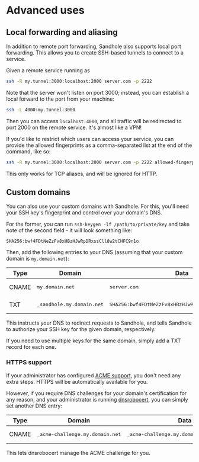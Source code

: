 # Advanced uses

## Local forwarding and aliasing

In addition to remote port forwarding, Sandhole also supports local port forwarding. This allows you to create SSH-based tunnels to connect to a service.

Given a remote service running as

```bash
ssh -R my.tunnel:3000:localhost:2000 server.com -p 2222
```

Note that the server won't listen on port 3000; instead, you can establish a local forward to the port from your machine:

```bash
ssh -L 4000:my.tunnel:3000
```

Then you can access `localhost:4000`, and all traffic will be redirected to port 2000 on the remote service. It's almost like a VPN!

If you'd like to restrict which users can access your service, you can provide the allowed fingerprints as a comma-separated list at the end of the command, like so:

```bash
ssh -R my.tunnel:3000:localhost:2000 server.com -p 2222 allowed-fingerprints=SHA256:GehKyA21BBK6eJCouziacUmqYDNl8BPMGG0CTtLSrbQ,SHA256:bwf4FDtNeZzFv8xHBzHJwRpDRxssCll8w2tCHFC9n1o
```

This only works for TCP aliases, and will be ignored for HTTP.

## Custom domains

You can also use your custom domains with Sandhole. For this, you'll need your SSH key's fingerprint and control over your domain's DNS.

For the former, you can run `ssh-keygen -lf /path/to/private/key` and take note of the second field - it will look something like:

```plaintext
SHA256:bwf4FDtNeZzFv8xHBzHJwRpDRxssCll8w2tCHFC9n1o
```

Then, add the following entries to your DNS (assuming that your custom domain is `my.domain.net`):

| Type  | Domain                              | Data                                                          |
| ----- | ----------------------------------- | ------------------------------------------------------------- |
| CNAME | <pre>my.domain.net</pre>            | <pre>server.com</pre>                                         |
| TXT   | <pre>\_sandhole.my.domain.net</pre> | <pre>SHA256:bwf4FDtNeZzFv8xHBzHJwRpDRxssCll8w2tCHFC9n1o</pre> |

This instructs your DNS to redirect requests to Sandhole, and tells Sandhole to authorize your SSH key for the given domain, respectively.

If you need to use multiple keys for the same domain, simply add a TXT record for each one.

### HTTPS support

If your administrator has configured [ACME support](./tls_support.md#acme-support), you don't need any extra steps. HTTPS will be automatically available for you.

However, if you require DNS challenges for your domain's certification for any reason, and your administrator is running [dnsrobocert](./tls_support.md), you can simply set another DNS entry:

| Type  | Domain                                    | Data                                                 |
| ----- | ----------------------------------------- | ---------------------------------------------------- |
| CNAME | <pre>\_acme-challenge.my.domain.net</pre> | <pre>\_acme-challenge.my.domain.net.server.com</pre> |

This lets dnsrobocert manage the ACME challenge for you.
